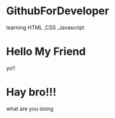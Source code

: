 # GithubForDeveloper
learning HTML ,CSS ,Javascript
# Hello My Friend
yo!!
# Hay bro!!!
what are you doing
